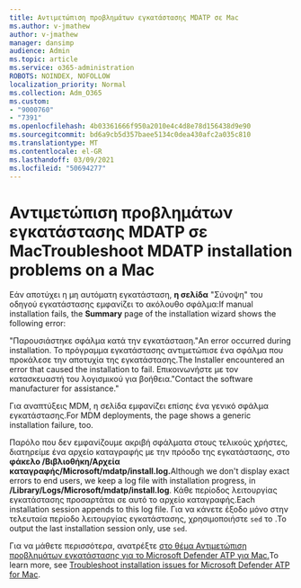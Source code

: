 ```yaml
---
title: Αντιμετώπιση προβλημάτων εγκατάστασης MDATP σε Mac
ms.author: v-jmathew
author: v-jmathew
manager: dansimp
audience: Admin
ms.topic: article
ms.service: o365-administration
ROBOTS: NOINDEX, NOFOLLOW
localization_priority: Normal
ms.collection: Adm_O365
ms.custom:
- "9000760"
- "7391"
ms.openlocfilehash: 4b03361666f950a2010e4c4d8e78d156438d9e90
ms.sourcegitcommit: bd6a9cb5d357baee5134c0dea430afc2a035c810
ms.translationtype: MT
ms.contentlocale: el-GR
ms.lasthandoff: 03/09/2021
ms.locfileid: "50694277"
---
```

# <a name="troubleshoot-mdatp-installation-problems-on-a-mac"></a><span data-ttu-id="cf346-102">Αντιμετώπιση προβλημάτων εγκατάστασης MDATP σε Mac</span><span class="sxs-lookup"><span data-stu-id="cf346-102">Troubleshoot MDATP installation problems on a Mac</span></span>

<span data-ttu-id="cf346-103">Εάν αποτύχει η μη αυτόματη εγκατάσταση, **η σελίδα** "Σύνοψη" του οδηγού εγκατάστασης εμφανίζει το ακόλουθο σφάλμα:</span><span class="sxs-lookup"><span data-stu-id="cf346-103">If manual installation fails, the **Summary** page of the installation wizard shows the following error:</span></span>

<span data-ttu-id="cf346-104">"Παρουσιάστηκε σφάλμα κατά την εγκατάσταση.</span><span class="sxs-lookup"><span data-stu-id="cf346-104">"An error occurred during installation.</span></span> <span data-ttu-id="cf346-105">Το πρόγραμμα εγκατάστασης αντιμετώπισε ένα σφάλμα που προκάλεσε την αποτυχία της εγκατάστασης.</span><span class="sxs-lookup"><span data-stu-id="cf346-105">The Installer encountered an error that caused the installation to fail.</span></span> <span data-ttu-id="cf346-106">Επικοινωνήστε με τον κατασκευαστή του λογισμικού για βοήθεια."</span><span class="sxs-lookup"><span data-stu-id="cf346-106">Contact the software manufacturer for assistance."</span></span>

<span data-ttu-id="cf346-107">Για αναπτύξεις MDM, η σελίδα εμφανίζει επίσης ένα γενικό σφάλμα εγκατάστασης.</span><span class="sxs-lookup"><span data-stu-id="cf346-107">For MDM deployments, the page shows a generic installation failure, too.</span></span>

<span data-ttu-id="cf346-108">Παρόλο που δεν εμφανίζουμε ακριβή σφάλματα στους τελικούς χρήστες, διατηρείμε ένα αρχείο καταγραφής με την πρόοδο της εγκατάστασης, στο **φάκελο /Βιβλιοθήκη/Αρχεία καταγραφής/Microsoft/mdatp/install.log.**</span><span class="sxs-lookup"><span data-stu-id="cf346-108">Although we don't display exact errors to end users, we keep a log file with installation progress, in **/Library/Logs/Microsoft/mdatp/install.log**.</span></span> <span data-ttu-id="cf346-109">Κάθε περίοδος λειτουργίας εγκατάστασης προσαρτάται σε αυτό το αρχείο καταγραφής.</span><span class="sxs-lookup"><span data-stu-id="cf346-109">Each installation session appends to this log file.</span></span> <span data-ttu-id="cf346-110">Για να κάνετε έξοδο μόνο στην τελευταία περίοδο λειτουργίας εγκατάστασης, χρησιμοποιήστε `sed` το .</span><span class="sxs-lookup"><span data-stu-id="cf346-110">To output the last installation session only, use `sed`.</span></span>

<span data-ttu-id="cf346-111">Για να μάθετε περισσότερα, ανατρέξτε [στο θέμα Αντιμετώπιση προβλημάτων εγκατάστασης για το Microsoft Defender ATP για Mac.](https://go.microsoft.com/fwlink/?linkid=2144615)</span><span class="sxs-lookup"><span data-stu-id="cf346-111">To learn more, see [Troubleshoot installation issues for Microsoft Defender ATP for Mac](https://go.microsoft.com/fwlink/?linkid=2144615).</span></span>
